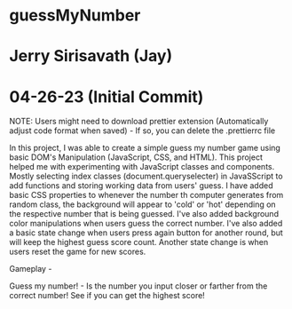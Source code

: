 # guessMyNumber

# Jerry Sirisavath (Jay)

# 04-26-23 (Initial Commit)

NOTE: Users might need to download prettier extension (Automatically adjust code format when saved) - If so, you can delete the .prettierrc file

In this project, I was able to create a simple guess my number game using basic DOM's Manipulation (JavaScript, CSS, and HTML).
This project helped me with experimenting with JavaScript classes and components. Mostly selecting index classes (document.queryselecter) in JavaSScript to add functions and storing working data from users' guess. I have added basic CSS properties to whenever the number th computer generates from random class, the background will appear to 'cold' or 'hot' depending on the respective number that is being guessed. I've also added background color manipulations when users guess the correct number. I've also added a basic state change when users press again button for another round, but will keep the highest guess score count. Another state change is when users reset the game for new scores.

Gameplay -

Guess my number! - Is the number you input closer or farther from the correct number! See if you can get the highest score!
